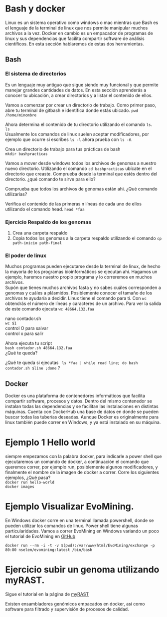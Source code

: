 # Bash y docker  
Linux es un sistema operativo como windows o mac mientras que Bash es el lenguaje de la terminal de linux que nos permite manipular muchos archivos a la vez. Docker en cambio es un empacador de programas de linux y sus dependencias que facilita compartir software de análisis científicos. En esta sección hablaremos de estas dos herramientas.   

## Bash  
### El sistema de directorios  
 Es un lenguaje muy antiguo que sigue siendo muy funcional y que permite manejar grandes cantidades de datos. En esta sección aprenderás a conocer tu ubicación, a crear directorios y a listar el contenido de ellos.  

Vamos a comenzar por crear un directorio de trabajo. Como primer paso, abre tu terminal de gitbash e identifica donde estás ubicado.
`pwd`  
`/home/minombre`  

Ahora determina el contenido de tu directorio utilizando el comando `ls`.   
`ls `  
Usualmente los comandos de linux suelen aceptar modificadores, por ejemplo que ocurre si escribes `ls -l` ahora prueba con `ls -ñ`.   

Crea un directorio de trabajo para tus prácticas de bash  
`mkdir bashpracticas`  

Vamos a mover desde windows todos los archivos de genomas a nuestro nuevo directorio.
Utilizando el comando `cd bashpracticas` ubícate en el directorio que creaste. Comprueba desde la terminal que estés dentro del directorio. ¿qué comando te sirve para ello?  
  
Comprueba que todos los archivos de genomas están ahi. ¿Qué comando utilizarías?   

Verifica el contenido de las primeras n líneas de cada uno de ellos utilizando el comando head. 
`head *faa`

### Ejercicio Respaldo de los genomas     
1. Crea una carpeta respaldo   
2. Copia todos los genomas a la carpeta respaldo utilizando el comando `cp path-inicio path-final`  
   
### El poder de linux  
Muchos programas pueden ejecutarse desde la terminal de linux, de hecho la mayoría de los programas bioinformáticos se ejecutan ahi. Hagamos un ejemplo, haremos nuestro propio programa y lo correremos en muchos archivos.   
Supón que tienes muchos archivos fasta y no sabes cuáles corresponden a genomas y cuáles a plásmidos. Posiblemente conocer el tamaño de los archivos te ayudaría a decidir. Linux tiene el comando para ti. Con `wc` obtendrás el número de líneas y caracteres de un archivo. Para ver la salida de este comando ejecuta `wc 48664.132.faa`    

nano contador.sh  
`wc $1`  
control O para salvar   
control x para salir  

Ahora ejecuta tu script   
`bash contador.sh 48664.132.faa`   
¿Qué te queda?  

¿Qué te queda si ejecutas ` ls *faa | while read line; do bash contador.sh $line ;done` ?    
  

## Docker 
Docker es una plataforma de contenedores informáticos que facilita compartir software, procesos y datos. Dentro del mismo contenedor se instalan todas las dependencias y se facilitan las instalaciones en distintas máquinas. Cuenta con DockerHub una base de datos en donde se pueden buscar todas las tuberías deseadas. Aunque Docker es originalmente para linux también puede correr en Windows, y ya está instalado en su máquina.  

# Ejemplo 1  Hello world  
siempre empezamos con la palabra docker, para indicarle a power shell que ejecutaremos un comando de docker, a continuación el comando que queremos correr, por ejemplo run, posiblemente algunos modificadores, y finalmente el nombre de la imagen de docker a correr. Corre los siguientes ejemplos, ¿Qué pasa?    
`docker run hello-world  `  
`docker images ` 

# Ejemplo Visualizar EvoMining.  
En Windows docker corre en una terminal llamada powershell, donde se pueden utilizar los comandos de linux. Power shell tiene algunas particularidades. Vamos a correr EvoMining en Windows variando un poco el tutorial de EvoMining en [GitHub](https://github.com/nselem/evomining)      

`docker run --rm -i -t -v $(pwd):/var/www/html/EvoMining/exchange -p 80:80 nselem/evomining:latest /bin/bash`  
  
# Ejercicio subir un genoma utilizando myRAST.    
Sigue el tutorial en la página de [myRAST](https://github.com/nselem/myrast)  

Existen ensambladores genómicos empacados en docker, así como software para filtrado y supervisión de procesos de calidad.  
  
